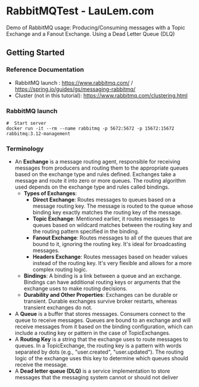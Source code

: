 # RabbitMQTest - LauLem.com
Demo of RabbitMQ usage: Producing/Consuming messages with a Topic Exchange and a Fanout Exchange. Using a Dead Letter Queue (DLQ)

## Getting Started

### Reference Documentation
* RabbitMQ launch : https://www.rabbitmq.com/ / https://spring.io/guides/gs/messaging-rabbitmq/
* Cluster (not in this tutorial): https://www.rabbitmq.com/clustering.html

### RabbitMQ launch
```
#  Start server
docker run -it --rm --name rabbitmq -p 5672:5672 -p 15672:15672 rabbitmq:3.12-management
```

### Terminology
- An **Exchange** is a message routing agent, responsible for receiving messages from producers and routing them to the appropriate queues based on the exchange type and rules defined. Exchanges take a message and route it into zero or more queues. The routing algorithm used depends on the exchange type and rules called bindings.
  - **Types of Exchanges**:
    - **Direct Exchange**: Routes messages to queues based on a message routing key. The message is routed to the queue whose binding key exactly matches the routing key of the message.
    - **Topic Exchange**: Mentioned earlier, it routes messages to queues based on wildcard matches between the routing key and the routing pattern specified in the binding.
    - **Fanout Exchange**: Routes messages to all of the queues that are bound to it, ignoring the routing key. It's ideal for broadcasting messages.
    - **Headers Exchange**: Routes messages based on header values instead of the routing key. It's very flexible and allows for a more complex routing logic.
  - **Bindings**: A binding is a link between a queue and an exchange. Bindings can have additional routing keys or arguments that the exchange uses to make routing decisions.
  - **Durability and Other Properties**: Exchanges can be durable or transient. Durable exchanges survive broker restarts, whereas transient exchanges do not.
- A **Queue** is a buffer that stores messages. Consumers connect to the queue to receive messages. Queues are bound to an exchange and will receive messages from it based on the binding configuration, which can include a routing key or pattern in the case of TopicExchanges.
- A **Routing Key** is a string that the exchange uses to route messages to queues. In a TopicExchange, the routing key is a pattern with words separated by dots (e.g., "user.created", "user.updated"). The routing logic of the exchange uses this key to determine which queues should receive the message.
- A **Dead letter queue (DLQ)** is a service implementation to store messages that the messaging system cannot or should not deliver
